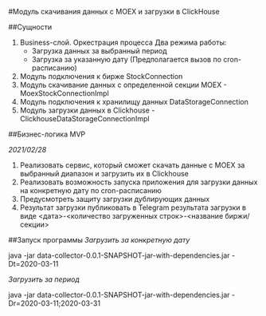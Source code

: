 
#Модуль скачивания данных с MOEX и загрузки в ClickHouse

##Сущности
1) Business-слой. Оркестрация процесса
  Два режима работы:
    - Загрузка данных за выбранный период
    - Загрузка за указанную дату (Предполагается вызов по cron-расписанию)
2) Модуль подключения к бирже StockConnection
3) Модуль скачивание данных с определенной секции MOEX - MoexStockConnectionImpl
4) Модуль подключения к хранилищу данных DataStorageConnection
5) Модуль загрузки данных в Clickhouse - ClickhouseDataStorageConnectionImpl

##Бизнес-логика MVP

*2021/02/28*

1) Реализовать сервис, который сможет скачать данные с MOEX за выбранный диапазон и загрузить их в Clickhouse
2) Реализовать возможность запуска приложения для загрузки данных на конкретную дату по cron-расписанию
3) Предусмотреть защиту загрузки дублирующих данных
4) Результат загрузки публиковать в Telegram результата загрузки в виде
<дата>-<количество загруженных строк>-<название биржи/секции>


##Запуск программы
*Загрузить за конкретную дату*

java -jar data-collector-0.0.1-SNAPSHOT-jar-with-dependencies.jar -Dt=2020-03-11

*Загрузить за период*

java -jar data-collector-0.0.1-SNAPSHOT-jar-with-dependencies.jar -Dr=2020-03-11;2020-03-31


